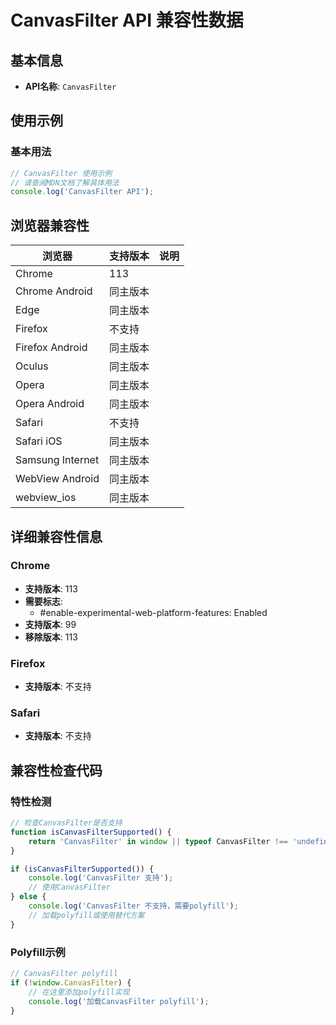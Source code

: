 # CanvasFilter API 兼容性数据

## 基本信息

- **API名称**: `CanvasFilter`

## 使用示例

### 基本用法

```javascript
// CanvasFilter 使用示例
// 请查阅MDN文档了解具体用法
console.log('CanvasFilter API');
```

## 浏览器兼容性

| 浏览器 | 支持版本 | 说明 |
|--------|----------|------|
| Chrome | 113 |  |
| Chrome Android | 同主版本 |  |
| Edge | 同主版本 |  |
| Firefox | 不支持 |  |
| Firefox Android | 同主版本 |  |
| Oculus | 同主版本 |  |
| Opera | 同主版本 |  |
| Opera Android | 同主版本 |  |
| Safari | 不支持 |  |
| Safari iOS | 同主版本 |  |
| Samsung Internet | 同主版本 |  |
| WebView Android | 同主版本 |  |
| webview_ios | 同主版本 |  |

## 详细兼容性信息

### Chrome

- **支持版本**: 113
- **需要标志**: 
  - #enable-experimental-web-platform-features: Enabled
- **支持版本**: 99
- **移除版本**: 113

### Firefox

- **支持版本**: 不支持

### Safari

- **支持版本**: 不支持

## 兼容性检查代码

### 特性检测

```javascript
// 检查CanvasFilter是否支持
function isCanvasFilterSupported() {
    return 'CanvasFilter' in window || typeof CanvasFilter !== 'undefined';
}

if (isCanvasFilterSupported()) {
    console.log('CanvasFilter 支持');
    // 使用CanvasFilter
} else {
    console.log('CanvasFilter 不支持，需要polyfill');
    // 加载polyfill或使用替代方案
}
```

### Polyfill示例

```javascript
// CanvasFilter polyfill
if (!window.CanvasFilter) {
    // 在这里添加polyfill实现
    console.log('加载CanvasFilter polyfill');
}
```

